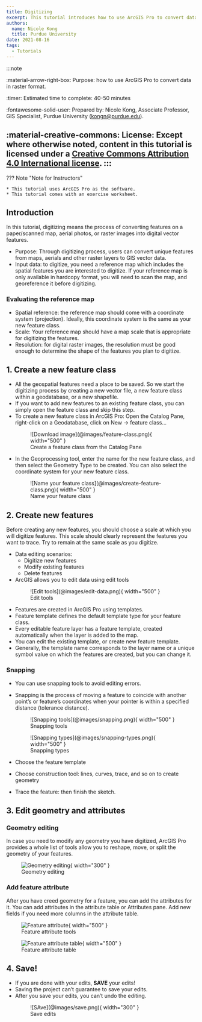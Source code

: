 ```yaml
---
title: Digitizing
excerpt: This tutorial introduces how to use ArcGIS Pro to convert data in raster format, such as scanned maps or aerial imagery, into vector data, like points, lines, and polygons. 
authors:
  name: Nicole Kong
  title: Purdue University
date: 2021-08-16
tags:
  - Tutorials
---
```


:::note

:material-arrow-right-box: Purpose: how to use ArcGIS Pro to convert data in raster format.

:timer: Estimated time to complete: 40-50 minutes

:fontawesome-solid-user: Prepared by: Nicole Kong, Associate Professor, GIS Specialist, Purdue University (kongn@purdue.edu). 

:material-creative-commons: License: Except where otherwise noted, content in this tutorial is licensed under a [Creative Commons Attribution 4.0 International license](https://creativecommons.org/licenses/by/4.0/).
:::
------------------------------

??? Note "Note for Instructors"

	* This tutorial uses ArcGIS Pro as the software.
	* This tutorial comes with an exercise worksheet.	

## Introduction

In this tutorial, digitizing means the process of converting features on a paper/scanned map, aerial photos, or raster images into digital vector features. 

* Purpose: Through digitizing process, users can convert unique features from maps, aerials and other raster layers to GIS vector data.
* Input data: to digitize, you need a reference map which includes the spatial features you are interested to digitize. If your reference map is only available in hardcopy format, you will need to scan the  map, and georeference it before digitizing.

### Evaluating the reference map

* Spatial reference: the reference map should come with a coordinate system (projection). Ideally, this coordinate system is the same as your new feature class.
* Scale: Your reference map should have a map scale that is appropriate for digitizing the features.
* Resolution: for digital raster images, the resolution must be good enough to determine the shape of the features you plan to digitize.

## 1. Create a new feature class

* All the geospatial features need a place to be saved. So we start the digitizing process by creating a new vector file, a new feature class within a geodatabase, or a new shapefile.
* If you want to add new features to an existing feature class, you can simply open the feature class and skip this step.
* To create a new feature class in ArcGIS Pro: Open the Catalog Pane, right-click on a Geodatabase, click on New -> feature class...
    <figure markdown>
     ![Download image](@images/feature-class.png){ width="500" }
     <figcaption>Create a feature class from the Catalog Pane</figcaption>
    </figure>
 * In the Geoprocessing tool, enter the name for the new feature class, and then select the Geometry Type to be created. You can also select the coordinate system for your new feature class.
    <figure markdown>
     ![Name your feature class](@images/create-feature-class.png){ width="500" }
     <figcaption>Name your feature class</figcaption>
    </figure>


## 2. Create new features

Before creating any new features, you should choose a scale at which you will digitize features. This scale should clearly represent the features you want to trace. Try to remain at the same scale as you digitize.

* Data editing scenarios:
	* Digitize new features
	* Modify existing features
	* Delete features
* ArcGIS allows you to edit data using edit tools
    <figure markdown>
     ![Edit tools](@images/edit-data.png){ width="500" }
     <figcaption>Edit tools</figcaption>
    </figure>
* Features are created in ArcGIS Pro using templates.
* Feature template defines the default template type for your feature class.
* Every editable feature layer has a feature template, created automatically when the layer is added to the map.
* You can edit the existing template, or create new feature template.
* Generally, the template name corresponds to the layer name or a unique symbol value on which the features are created, but you can change it. 

### Snapping

* You can use snapping tools to avoid editing errors. 
* Snapping is the process of moving a feature to coincide with another point’s or feature’s coordinates when your pointer is within a specified distance (tolerance distance). 
    <figure markdown>
     ![Snapping tools](@images/snapping.png){ width="500" }
     <figcaption>Snapping tools</figcaption>
    </figure>
    
    <figure markdown>
     ![Snapping types](@images/snapping-types.png){ width="500" }
     <figcaption>Snapping types</figcaption>
    </figure>
    
* Choose the feature template
* Choose construction tool: lines, curves, trace, and so on to create geometry
* Trace the feature: then finish the sketch.

## 3. Edit geometry and attributes

### Geometry editing

In case you need to modify any geometry you have digitized, ArcGIS Pro provides a whole list of tools allow you to reshape, move, or split the geometry of your features.
    <figure markdown>
     ![Geometry editing](@images/geometry-editing.png){ width="300" }
     <figcaption>Geometry editing</figcaption>
    </figure>


### Add feature attribute

After you have creed geometry for a feature, you can add the attributes for it. You can add attributes in the attribute table or Attributes pane. Add new fields if you need more columns in the attribute table.
    <figure markdown>
     ![Feature attribute](@images/feature-attribute.png){ width="500" }
     <figcaption>Feature attribute tools</figcaption>
    </figure>
    <figure markdown>
     ![Feature attribute table](@images/feature-attribute-table.png){ width="500" }
     <figcaption>Feature attribute table</figcaption>
    </figure>

## 4. Save!

* If you are done with your edits, **SAVE** your edits!
* Saving the project can’t guarantee to save your edits.
* After you save your edits, you can’t undo the editing.
    <figure markdown>
     ![SAve](@images/save.png){ width="300" }
     <figcaption>Save edits</figcaption>
    </figure>










